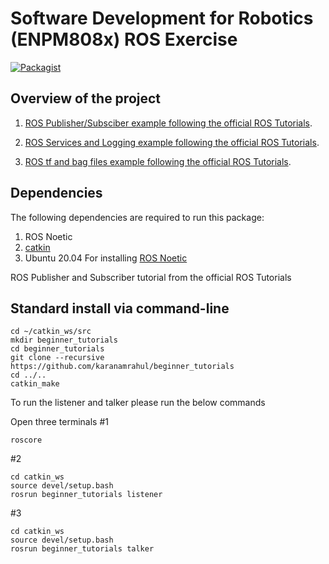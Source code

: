 # Software Development for Robotics (ENPM808x) ROS Exercise

[![Packagist](https://img.shields.io/packagist/l/doctrine/orm.svg)](LICENSE.md)


## Overview of the project

1. [ROS Publisher/Subsciber example following the official ROS Tutorials](http://wiki.ros.org/ROS/Tutorials/WritingPublisherSubscriber%28c%2B%2B%29).

2. [ROS Services and Logging example following the official ROS Tutorials](http://wiki.ros.org/ROS/Tutorials/UnderstandingServicesParams).

3. [ROS tf and bag files example following the official ROS Tutorials](http://wiki.ros.org/tf/Tutorials/Introduction%20to%20tf).


## Dependencies

The following dependencies are required to run this package:

1. ROS Noetic
2. [catkin](http://wiki.ros.org/catkin#Installing_catkin)
3. Ubuntu 20.04 For installing [ROS Noetic](http://wiki.ros.org/noetic/Installation)

ROS Publisher and Subscriber tutorial from the official ROS Tutorials

## Standard install via command-line

```
cd ~/catkin_ws/src
mkdir beginner_tutorials
cd beginner_tutorials
git clone --recursive https://github.com/karanamrahul/beginner_tutorials
cd ../..
catkin_make
```



To run the listener and talker please run the below commands


Open three terminals
#1
```
roscore
```

#2
```
cd catkin_ws
source devel/setup.bash
rosrun beginner_tutorials listener
```

#3  
```
cd catkin_ws
source devel/setup.bash
rosrun beginner_tutorials talker
```
